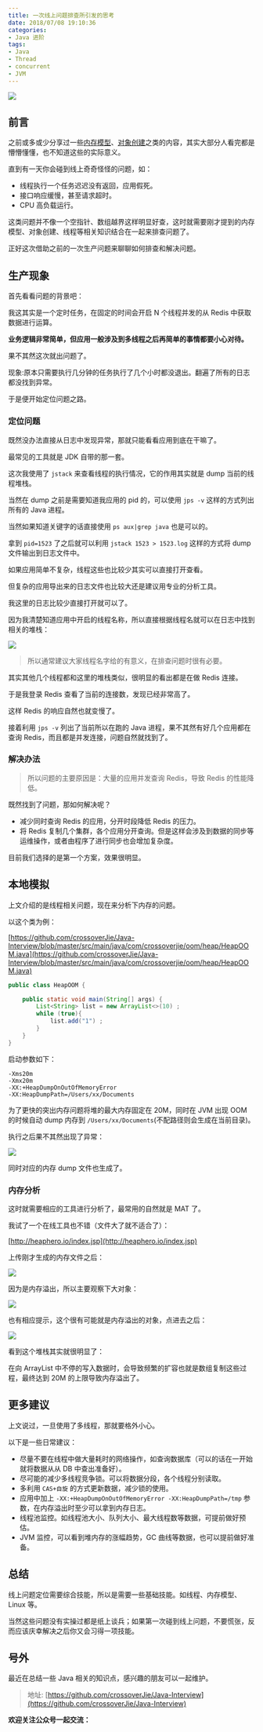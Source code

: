 ```yaml
---
title: 一次线上问题排查所引发的思考
date: 2018/07/08 19:10:36 
categories: 
- Java 进阶
tags: 
- Java
- Thread
- concurrent
- JVM
---
```


![](https://ws1.sinaimg.cn/large/006tNc79gy1ft2j8cuv3tj31kw0vy7wh.jpg)

## 前言

之前或多或少分享过一些[内存模型](https://github.com/crossoverJie/Java-Interview/blob/master/MD/MemoryAllocation.md)、[对象创建](https://crossoverjie.top/2018/01/18/newObject/)之类的内容，其实大部分人看完都是懵懵懂懂，也不知道这些的实际意义。

直到有一天你会碰到线上奇奇怪怪的问题，如：

- 线程执行一个任务迟迟没有返回，应用假死。
- 接口响应缓慢，甚至请求超时。
- CPU 高负载运行。

这类问题并不像一个空指针、数组越界这样明显好查，这时就需要刚才提到的内存模型、对象创建、线程等相关知识结合在一起来排查问题了。

正好这次借助之前的一次生产问题来聊聊如何排查和解决问题。

## 生产现象

首先看看问题的背景吧：

我这其实是一个定时任务，在固定的时间会开启 N 个线程并发的从 Redis 中获取数据进行运算。

**业务逻辑非常简单，但应用一般涉及到多线程之后再简单的事情都要小心对待。**

果不其然这次就出问题了。

现象:原本只需要执行几分钟的任务执行了几个小时都没退出。翻遍了所有的日志都没找到异常。

于是便开始定位问题之路。

<!--more-->


### 定位问题

既然没办法直接从日志中发现异常，那就只能看看应用到底在干嘛了。

最常见的工具就是 JDK 自带的那一套。

这次我使用了 `jstack` 来查看线程的执行情况，它的作用其实就是 dump 当前的线程堆栈。

当然在 dump 之前是需要知道我应用的 pid 的，可以使用 `jps -v` 这样的方式列出所有的 Java 进程。

当然如果知道关键字的话直接使用 `ps aux|grep java` 也是可以的。

拿到 `pid=1523` 了之后就可以利用 `jstack 1523 > 1523.log` 这样的方式将 dump 文件输出到日志文件中。

如果应用简单不复杂，线程这些也比较少其实可以直接打开查看。

但复杂的应用导出来的日志文件也比较大还是建议用专业的分析工具。

我这里的日志比较少直接打开就可以了。

因为我清楚知道应用中开启的线程名称，所以直接根据线程名就可以在日志中找到相关的堆栈：

![](https://ws1.sinaimg.cn/large/006tNc79gy1ft2fd0q5hhj30sn0cz0yn.jpg)

> 所以通常建议大家线程名字给的有意义，在排查问题时很有必要。

其实其他几个线程都和这里的堆栈类似，很明显的看出都是在做 Redis 连接。

于是我登录 Redis 查看了当前的连接数，发现已经非常高了。

这样 Redis 的响应自然也就变慢了。

接着利用 `jps -v` 列出了当前所以在跑的 Java 进程，果不其然有好几个应用都在查询 Redis，而且都是并发连接，问题自然就找到了。

### 解决办法

> 所以问题的主要原因是：大量的应用并发查询 Redis，导致 Redis 的性能降低。

既然找到了问题，那如何解决呢？

- 减少同时查询 Redis 的应用，分开时段降低 Redis 的压力。
- 将 Redis 复制几个集群，各个应用分开查询。但是这样会涉及到数据的同步等运维操作，或者由程序了进行同步也会增加复杂度。

目前我们选择的是第一个方案，效果很明显。


## 本地模拟

上文介绍的是线程相关问题，现在来分析下内存的问题。

以这个类为例：

[https://github.com/crossoverJie/Java-Interview/blob/master/src/main/java/com/crossoverjie/oom/heap/HeapOOM.java](https://github.com/crossoverJie/Java-Interview/blob/master/src/main/java/com/crossoverjie/oom/heap/HeapOOM.java)

```java
public class HeapOOM {

    public static void main(String[] args) {
        List<String> list = new ArrayList<>(10) ;
        while (true){
            list.add("1") ;
        }
    }
}
```

启动参数如下：

```shell
-Xms20m
-Xmx20m
-XX:+HeapDumpOnOutOfMemoryError
-XX:HeapDumpPath=/Users/xx/Documents
```

为了更快的突出内存问题将堆的最大内存固定在 20M，同时在 JVM 出现 OOM 的时候自动 dump 内存到 `/Users/xx/Documents`(不配路径则会生成在当前目录)。


执行之后果不其然出现了异常：

![](https://ws2.sinaimg.cn/large/006tNc79gy1ft2g4f80rfj30mc064tag.jpg)

同时对应的内存 dump 文件也生成了。


### 内存分析

这时就需要相应的工具进行分析了，最常用的自然就是 MAT 了。

我试了一个在线工具也不错（文件大了就不适合了）：

[http://heaphero.io/index.jsp](http://heaphero.io/index.jsp)

上传刚才生成的内存文件之后：

![](https://ws2.sinaimg.cn/large/006tNc79gy1ft2gb4p08tj31460ojade.jpg)

因为是内存溢出，所以主要观察下大对象：

![](https://ws3.sinaimg.cn/large/006tNc79gy1ft2gbw5g3pj30zx0g4wge.jpg)

也有相应提示，这个很有可能就是内存溢出的对象，点进去之后：

![](https://ws3.sinaimg.cn/large/006tNc79gy1ft2gcmd00lj30kz0bjmyo.jpg)

看到这个堆栈其实就很明显了：

在向 ArrayList 中不停的写入数据时，会导致频繁的扩容也就是数组复制这些过程，最终达到 20M 的上限导致内存溢出了。

## 更多建议

上文说过，一旦使用了多线程，那就要格外小心。

以下是一些日常建议：

- 尽量不要在线程中做大量耗时的网络操作，如查询数据库（可以的话在一开始就将数据从从 DB 中查出准备好）。
- 尽可能的减少多线程竞争锁。可以将数据分段，各个线程分别读取。
- 多利用 `CAS+自旋` 的方式更新数据，减少锁的使用。
- 应用中加上 `-XX:+HeapDumpOnOutOfMemoryError -XX:HeapDumpPath=/tmp` 参数，在内存溢出时至少可以拿到内存日志。
- 线程池监控。如线程池大小、队列大小、最大线程数等数据，可提前做好预估。
- JVM 监控，可以看到堆内存的涨幅趋势，GC 曲线等数据，也可以提前做好准备。

## 总结

线上问题定位需要综合技能，所以是需要一些基础技能。如线程、内存模型、Linux 等。

当然这些问题没有实操过都是纸上谈兵；如果第一次碰到线上问题，不要慌张，反而应该庆幸解决之后你又会习得一项技能。



## 号外
最近在总结一些 Java 相关的知识点，感兴趣的朋友可以一起维护。

> 地址: [https://github.com/crossoverJie/Java-Interview](https://github.com/crossoverJie/Java-Interview)




**欢迎关注公众号一起交流：**